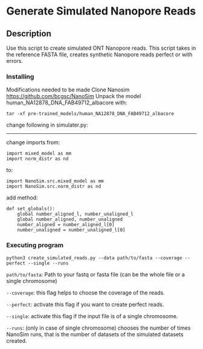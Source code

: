 # Generate Simulated Nanopore Reads

## Description

Use this script to create simulated ONT Nanopore reads. This script takes in the reference FASTA file, creates synthetic Nanopore reads perfect or with errors.

### Installing
Modifications needed to be made
Clone Nanosim https://github.com/bcgsc/NanoSim
Unpack the model human_NA12878_DNA_FAB49712_albacore with:

```tar -xf pre-trained_models/human_NA12878_DNA_FAB49712_albacore```

change following in simulater.py:

--------------------------
change imports from:
```
import mixed_model as mm
import norm_distr as nd
```
to:
```
import NanoSim.src.mixed_model as mm
import NanoSim.src.norm_distr as nd
```
add method:
```
def set_globals():
    global number_aligned_l, number_unaligned_l
    global number_aligned, number_unaligned
    number_aligned = number_aligned_l[0]
    number_unaligned = number_unaligned_l[0]
 ```

### Executing program
```python3 create_simulated_reads.py --data path/to/fasta --coverage --perfect --single --runs```

```path/to/fasta```: Path to your fastq or fasta file (can be the whole file or a single chromosome)

```--coverage```:  this flag helps to choose the coverage of the reads.

```--perfect```: activate this flag if you want to create perfect reads.

```--single```: activate this flag if the input file is of a single chromosome.

```--runs```: (only in case of single chromosome) chooses the number of times NanoSim runs, that is the number of datasets of the simulated datasets created.
